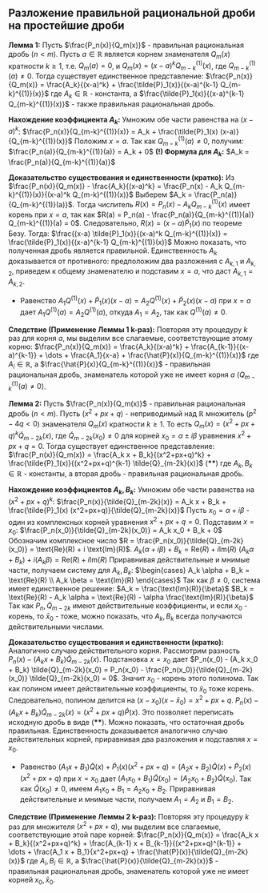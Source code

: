 ## Разложение правильной рациональной дроби на простейшие дроби

**Лемма 1:**
Пусть $\frac{P_n(x)}{Q_m(x)}$ - правильная рациональная дробь ($n < m$).
Пусть $a \in \mathbb{R}$ является корнем знаменателя $Q_m(x)$ кратности $k \ge 1$, т.е. $Q_m(a)=0$, и $Q_m(x) = (x-a)^k Q_{m-k}^{(1)}(x)$, где $Q_{m-k}^{(1)}(a) \neq 0$.
Тогда существует единственное представление:
$\frac{P_n(x)}{Q_m(x)} = \frac{A_k}{(x-a)^k} + \frac{\tilde{P}_1(x)}{(x-a)^{k-1} Q_{m-k}^{(1)}(x)}$
где $A_k \in \mathbb{R}$ - константа, а $\frac{\tilde{P}_1(x)}{(x-a)^{k-1} Q_{m-k}^{(1)}(x)}$ - также правильная рациональная дробь.

**Нахождение коэффициента $A_k$:**
Умножим обе части равенства на $(x-a)^k$:
$\frac{P_n(x)}{Q_{m-k}^{(1)}(x)} = A_k + \frac{\tilde{P}_1(x) (x-a)}{Q_{m-k}^{(1)}(x)}$
Положим $x=a$. Так как $Q_{m-k}^{(1)}(a) \neq 0$, получим:
$\frac{P_n(a)}{Q_{m-k}^{(1)}(a)} = A_k + 0$
**(!) Формула для $A_k$:** $A_k = \frac{P_n(a)}{Q_{m-k}^{(1)}(a)}$

**Доказательство существования и единственности (кратко):**
Из $\frac{P_n(x)}{Q_m(x)} - \frac{A_k}{(x-a)^k} = \frac{P_n(x) - A_k Q_{m-k}^{(1)}(x)}{(x-a)^k Q_{m-k}^{(1)}(x)}$
Выберем $A_k = \frac{P_n(a)}{Q_{m-k}^{(1)}(a)}$. Тогда числитель $R(x) = P_n(x) - A_k Q_{m-k}^{(1)}(x)$ имеет корень при $x=a$, так как $R(a) = P_n(a) - \frac{P_n(a)}{Q_{m-k}^{(1)}(a)} Q_{m-k}^{(1)}(a) = 0$.
Следовательно, $R(x) = (x-a) \tilde{P}_1(x)$ по теореме Безу.
Тогда:
$\frac{(x-a) \tilde{P}_1(x)}{(x-a)^k Q_{m-k}^{(1)}(x)} = \frac{\tilde{P}_1(x)}{(x-a)^{k-1} Q_{m-k}^{(1)}(x)}$
Можно показать, что полученная дробь является правильной.
Единственность $A_k$ доказывается от противного: предположим два разложения с $A_{k,1}$ и $A_{k,2}$, приведем к общему знаменателю и подставим $x=a$, что даст $A_{k,1} = A_{k,2}$.
*   Равенство $A_1 Q^{(1)}(x) + \tilde{P}_1(x)(x-a) = A_2 Q^{(1)}(x) + \tilde{P}_2(x)(x-a)$ при $x=a$ дает $A_1 Q^{(1)}(a) = A_2 Q^{(1)}(a)$, откуда $A_1=A_2$, так как $Q^{(1)}(a) \neq 0$.

**Следствие (Применение Леммы 1 k-раз):**
Повторяя эту процедуру $k$ раз для корня $a$, мы выделим все слагаемые, соответствующие этому корню:
$\frac{P_n(x)}{Q_m(x)} = \frac{A_k}{(x-a)^k} + \frac{A_{k-1}}{(x-a)^{k-1}} + \dots + \frac{A_1}{x-a} + \frac{\hat{P}(x)}{Q_{m-k}^{(1)}(x)}$
где $A_i \in \mathbb{R}$, а $\frac{\hat{P}(x)}{Q_{m-k}^{(1)}(x)}$ - правильная рациональная дробь, знаменатель которой уже не имеет корня $a$ ($Q_{m-k}^{(1)}(a) \neq 0$).

**Лемма 2:**
Пусть $\frac{P_n(x)}{Q_m(x)}$ - правильная рациональная дробь ($n < m$).
Пусть $(x^2+px+q)$ - неприводимый над $\mathbb{R}$ множитель ($p^2-4q < 0$) знаменателя $Q_m(x)$ кратности $k \ge 1$. То есть $Q_m(x) = (x^2+px+q)^k \tilde{Q}_{m-2k}(x)$, где $\tilde{Q}_{m-2k}(x_0) \neq 0$ для корней $x_0 = \alpha \pm i\beta$ уравнения $x^2+px+q=0$.
Тогда существует единственное представление:
$\frac{P_n(x)}{Q_m(x)} = \frac{A_k x + B_k}{(x^2+px+q)^k} + \frac{\tilde{P}_1(x)}{(x^2+px+q)^{k-1} \tilde{Q}_{m-2k}(x)}$ (**\*\***)
где $A_k, B_k \in \mathbb{R}$ - константы, а вторая дробь - правильная рациональная дробь.

**Нахождение коэффициентов $A_k, B_k$:**
Умножим обе части равенства на $(x^2+px+q)^k$:
$\frac{P_n(x)}{\tilde{Q}_{m-2k}(x)} = A_k x + B_k + \frac{\tilde{P}_1(x) (x^2+px+q)}{\tilde{Q}_{m-2k}(x)}$
Пусть $x_0 = \alpha+i\beta$ - один из комплексных корней уравнения $x^2+px+q=0$. Подставим $x=x_0$:
$\frac{P_n(x_0)}{\tilde{Q}_{m-2k}(x_0)} = A_k x_0 + B_k + 0$
Обозначим комплексное число $R = \frac{P_n(x_0)}{\tilde{Q}_{m-2k}(x_0)} = \text{Re}(R) + i \text{Im}(R)$.
$A_k (\alpha+i\beta) + B_k = \text{Re}(R) + i \text{Im}(R)$
$(A_k \alpha + B_k) + i (A_k \beta) = \text{Re}(R) + i \text{Im}(R)$
Приравнивая действительные и мнимые части, получаем систему для $A_k, B_k$:
$\begin{cases} A_k \alpha + B_k = \text{Re}(R) \\ A_k \beta = \text{Im}(R) \end{cases}$
Так как $\beta \neq 0$, система имеет единственное решение:
$A_k = \frac{\text{Im}(R)}{\beta}$
$B_k = \text{Re}(R) - A_k \alpha = \text{Re}(R) - \alpha \frac{\text{Im}(R)}{\beta}$
Так как $P_n, \tilde{Q}_{m-2k}$ имеют действительные коэффициенты, и если $x_0$ - корень, то $\bar{x}_0$ - тоже, можно показать, что $A_k, B_k$ всегда получаются действительными числами.

**Доказательство существования и единственности (кратко):**
Аналогично случаю действительного корня.
Рассмотрим разность $P_n(x) - (A_k x + B_k) \tilde{Q}_{m-2k}(x)$. Подстановка $x=x_0$ дает $P_n(x_0) - (A_k x_0 + B_k) \tilde{Q}_{m-2k}(x_0) = P_n(x_0) - \frac{P_n(x_0)}{\tilde{Q}_{m-2k}(x_0)} \tilde{Q}_{m-2k}(x_0) = 0$.
Значит $x_0$ - корень этого полинома. Так как полином имеет действительные коэффициенты, то $\bar{x}_0$ тоже корень. Следовательно, полином делится на $(x-x_0)(x-\bar{x}_0) = x^2+px+q$.
$P_n(x) - (A_k x + B_k) \tilde{Q}_{m-2k}(x) = (x^2+px+q) \hat{P}(x)$.
Это позволяет переписать исходную дробь в виде (**\*\***). Можно показать, что остаточная дробь правильная.
Единственность доказывается аналогично случаю действительных корней, приравнивая два разложения и подставляя $x=x_0$.
*   Равенство $(A_1x+B_1)\tilde{Q}(x) + \tilde{P}_1(x)(x^2+px+q) = (A_2x+B_2)\tilde{Q}(x) + \tilde{P}_2(x)(x^2+px+q)$ при $x=x_0$ дает $(A_1x_0+B_1)\tilde{Q}(x_0) = (A_2x_0+B_2)\tilde{Q}(x_0)$. Так как $\tilde{Q}(x_0) \neq 0$, имеем $A_1x_0+B_1=A_2x_0+B_2$. Приравнивая действительные и мнимые части, получаем $A_1=A_2$ и $B_1=B_2$.

**Следствие (Применение Леммы 2 k-раз):**
Повторяя эту процедуру $k$ раз для множителя $(x^2+px+q)$, мы выделим все слагаемые, соответствующие этой паре корней:
$\frac{P_n(x)}{Q_m(x)} = \frac{A_k x + B_k}{(x^2+px+q)^k} + \frac{A_{k-1} x + B_{k-1}}{(x^2+px+q)^{k-1}} + \dots + \frac{A_1 x + B_1}{x^2+px+q} + \frac{\hat{P}(x)}{\tilde{Q}_{m-2k}(x)}$
где $A_i, B_i \in \mathbb{R}$, а $\frac{\hat{P}(x)}{\tilde{Q}_{m-2k}(x)}$ - правильная рациональная дробь, знаменатель которой уже не имеет корней $x_0, \bar{x}_0$.
